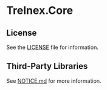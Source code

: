 # Trelnex.Core

## License

See the [LICENSE](LICENSE) file for information.

## Third-Party Libraries

See [NOTICE.md](NOTICE.md) for more information.
